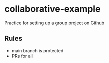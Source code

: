 # collaborative-example
Practice for setting up a group project on Github

## Rules

- main branch is protected
- PRs for all